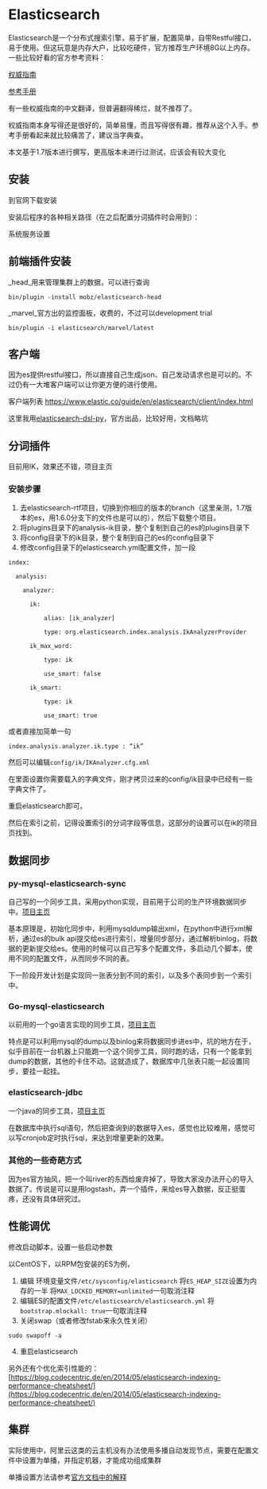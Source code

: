 # Elasticsearch

Elasticsearch是一个分布式搜索引擎，易于扩展，配置简单，自带Restful接口，易于使用。但这玩意是内存大户，比较吃硬件，官方推荐生产环境8G以上内存。
一些比较好看的官方参考资料：

  [权威指南](https://www.elastic.co/guide/en/elasticsearch/guide/current/index.html)
  
  [参考手册](https://www.elastic.co/guide/en/elasticsearch/reference/current/index.html)

有一些权威指南的中文翻译，但普遍翻得稀烂，就不推荐了。

权威指南本身写得还是很好的，简单易懂，而且写得很有趣，推荐从这个入手。参考手册看起来就比较痛苦了，建议当字典查。

本文基于1.7版本进行撰写，更高版本未进行过测试，应该会有较大变化

## 安装

到官网下载安装

安装后程序的各种相关路径（在之后配置分词插件时会用到）：

系统服务设置

## 前端插件安装

_head_用来管理集群上的数据，可以进行查询

```
bin/plugin -install mobz/elasticsearch-head
```

_marvel_官方出的监控面板，收费的，不过可以development trial

```
bin/plugin -i elasticsearch/marvel/latest
```

## 客户端

因为es提供restful接口，所以直接自己生成json、自己发动请求也是可以的。不过仍有一大堆客户端可以让你更方便的进行使用。

客户端列表 https://www.elastic.co/guide/en/elasticsearch/client/index.html

这里我用[elasticsearch-dsl-py](https://github.com/elastic/elasticsearch-dsl-py)，官方出品，比较好用，文档略坑

## 分词插件

目前用IK，效果还不错，项目主页

### 安装步骤

1. 去elasticsearch-rtf项目，切换到你相应的版本的branch（这里亲测，1.7版本的es，用1.6.0分支下的文件也是可以的），然后下载整个项目。
2. 将plugins目录下的analysis-ik目录，整个复制到自己的es的plugins目录下
3. 将config目录下的ik目录，整个复制到自己的es的config目录下
4. 修改config目录下的elasticsearch.yml配置文件，加一段

```
index:

  analysis:                   

    analyzer:      

      ik:

          alias: [ik_analyzer]

          type: org.elasticsearch.index.analysis.IkAnalyzerProvider

      ik_max_word:

          type: ik

          use_smart: false

      ik_smart:

          type: ik

          use_smart: true
```

或者直接加简单一句

```
index.analysis.analyzer.ik.type : “ik”
```

然后可以编辑```config/ik/IKAnalyzer.cfg.xml```

在里面设置你需要载入的字典文件，刚才拷贝过来的config/ik目录中已经有一些字典文件了。

重启elasticsearch即可。

然后在索引之前，记得设置索引的分词字段等信息，这部分的设置可以在ik的项目页找到。


## 数据同步

### py-mysql-elasticsearch-sync

自己写的一个同步工具，采用python实现，目前用于公司的生产环境数据同步中。[项目主页](https://github.com/zhongbiaodev/py-mysql-elasticsearch-sync)

基本原理是，初始化同步中，利用mysqldump输出xml，在python中进行xml解析，通过es的bulk api提交给es进行索引，增量同步部分，通过解析binlog，将数据的更新提交给es。使用的时候可以自己写多个配置文件，多启动几个脚本，使用不同的配置文件，从而同步不同的表。

下一阶段开发计划是实现同一张表分到不同的索引，以及多个表同步到一个索引中。

### Go-mysql-elasticsearch

以前用的一个go语言实现的同步工具，[项目主页](https://github.com/siddontang/go-mysql-elasticsearch)

特点是可以利用mysql的dump以及binlog来将数据同步进es中，坑的地方在于，似乎目前在一台机器上只能跑一个这个同步工具，同时跑的话，只有一个能拿到dump的数据，其他的卡住不动。这就造成了，数据库中几张表只能一起设置同步，要挂一起挂。

### elasticsearch-jdbc

一个java的同步工具，[项目主页](https://github.com/jprante/elasticsearch-jdbc)

在数据库中执行sql语句，然后把查询到的数据导入es，感觉也比较难用，感觉可以写cronjob定时执行sql，来达到增量更新的效果。

### 其他的一些奇葩方式

因为es官方抽风，把一个叫river的东西给废弃掉了，导致大家没办法开心的导入数据了。传说是可以是用logstash，弄一个插件，来给es导入数据，反正挺蛋疼，还没有具体研究过。

## 性能调优

修改启动脚本，设置一些启动参数

以CentOS下，以RPM包安装的ES为例，

1. 编辑 环境变量文件```/etc/sysconfig/elasticsearch```
  将```ES_HEAP_SIZE```设置为内存的一半
  将```MAX_LOCKED_MEMORY=unlimited```一句取消注释
2. 编辑ES的配置文件```/etc/elasticsearch/elasticsearch.yml```
  将```bootstrap.mlockall: true```一句取消注释
3. 关闭swap（或者修改fstab来永久性关闭）

  ```
  sudo swapoff -a
  ```
4. 重启elasticsearch

另外还有个优化索引性能的：
[https://blog.codecentric.de/en/2014/05/elasticsearch-indexing-performance-cheatsheet/](https://blog.codecentric.de/en/2014/05/elasticsearch-indexing-performance-cheatsheet/)

## 集群
实际使用中，阿里云这类的云主机没有办法使用多播自动发现节点，需要在配置文件中设置为单播，并指定机器，才能成功组成集群

单播设置方法请参考[官方文档中的解释](https://www.elastic.co/guide/en/elasticsearch/guide/1.x/_important_configuration_changes.html#_prefer_unicast_over_multicast)
